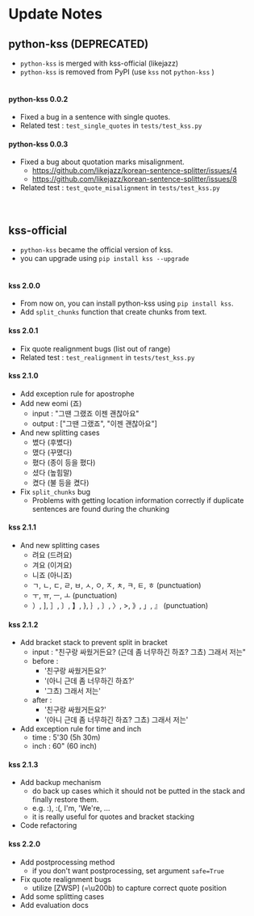 # Update Notes
## python-kss (DEPRECATED)
- `python-kss` is merged with kss-official (likejazz)
- `python-kss` is removed from PyPI (use `kss` not `python-kss` )
<br><br>

#### python-kss 0.0.2
- Fixed a bug in a sentence with single quotes.
- Related test : `test_single_quotes` in `tests/test_kss.py`
#### python-kss 0.0.3
- Fixed a bug about quotation marks misalignment.
  - https://github.com/likejazz/korean-sentence-splitter/issues/4
  - https://github.com/likejazz/korean-sentence-splitter/issues/8
- Related test : `test_quote_misalignment` in `tests/test_kss.py`
<br><br><br>

## kss-official
- `python-kss` became the official version of kss.
- you can upgrade using `pip install kss --upgrade`
<br><br>

#### kss 2.0.0
- From now on, you can install python-kss using `pip install kss`.
- Add `split_chunks` function that create chunks from text.
#### kss 2.0.1
- Fix quote realignment bugs (list out of range)
- Related test : `test_realignment` in `tests/test_kss.py`
#### kss 2.1.0
- Add exception rule for apostrophe
- Add new eomi (죠)
  - input : "그땐 그랬죠 이젠 괜찮아요"
  - output : ["그땐 그랬죠", "이젠 괜찮아요"]
- And new splitting cases
  - 볐다 (후볐다)
  - 몄다 (꾸몄다)
  - 폈다 (종이 등을 폈다)
  - 셨다 (높힘말)
  - 켰다 (불 등을 켰다)
- Fix `split_chunks` bug
  - Problems with getting location information correctly if duplicate sentences are found during the chunking
#### kss 2.1.1
- And new splitting cases
  - 려요 (드려요)
  - 겨요 (이겨요)
  - 니죠 (아니죠)
  - ㄱ, ㄴ, ㄷ, ㄹ, ㅂ, ㅅ, ㅇ, ㅈ, ㅊ, ㅋ, ㅌ, ㅎ (punctuation)
  - ㅜ, ㅠ, ㅡ, ㅗ (punctuation)
  - ）, ], ］, 〕, 】, }, ｝, 〕, 〉, >, 》, 」, 』 (punctuation)
#### kss 2.1.2
- Add bracket stack to prevent split in bracket
    - input : "친구랑 싸웠거든요? (근데 좀 너무하긴 하죠? 그쵸) 그래서 저는"
    - before : 
      - '친구랑 싸웠거든요?'
      - '(아니 근데 좀 너무하긴 하죠?'
      - '그쵸) 그래서 저는'
    - after : 
      - '친구랑 싸웠거든요?'
      - '(아니 근데 좀 너무하긴 하죠? 그쵸) 그래서 저는'
- Add exception rule for time and inch
  - time : 5'30 (5h 30m)
  - inch : 60" (60 inch)
#### kss 2.1.3
- Add backup mechanism
  - do back up cases which it should not be putted in the stack  and finally restore them.
  - e.g. :), :(, I'm, 'We're, ...
  - it is really useful for quotes and bracket stacking
- Code refactoring
#### kss 2.2.0
- Add postprocessing method
  - if you don't want postprocessing, set argument `safe=True`
- Fix quote realignment bugs
  - utilize [ZWSP] (=\u200b) to capture correct quote position
- Add some splitting cases
- Add evaluation docs
